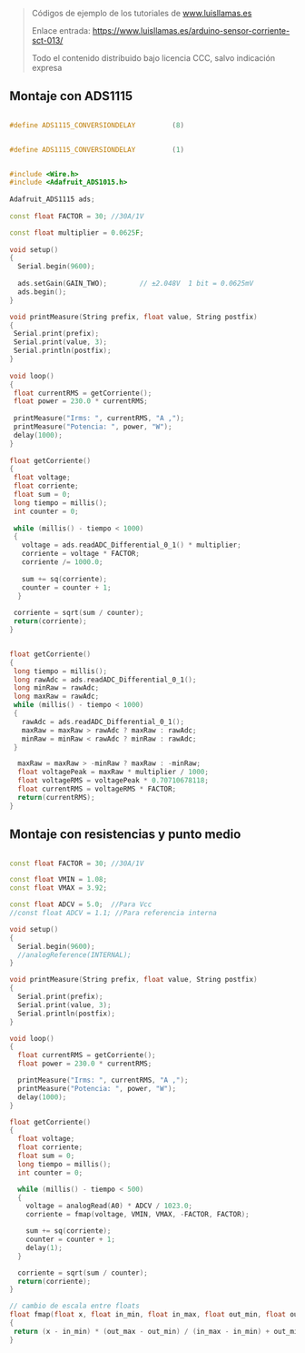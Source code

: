 > Códigos de ejemplo de los tutoriales de www.luisllamas.es
>
> Enlace entrada: https://www.luisllamas.es/arduino-sensor-corriente-sct-013/
>
> Todo el contenido distribuido bajo licencia CCC, salvo indicación expresa


## Montaje con ADS1115
```cpp
#define ADS1115_CONVERSIONDELAY         (8)
```

```cpp
#define ADS1115_CONVERSIONDELAY         (1)
```

```cpp
#include <Wire.h>
#include <Adafruit_ADS1015.h>
 
Adafruit_ADS1115 ads;
  
const float FACTOR = 30; //30A/1V

const float multiplier = 0.0625F;
 
void setup()
{
  Serial.begin(9600);
 
  ads.setGain(GAIN_TWO);        // ±2.048V  1 bit = 0.0625mV
  ads.begin();
}

void printMeasure(String prefix, float value, String postfix)
{
 Serial.print(prefix);
 Serial.print(value, 3);
 Serial.println(postfix);
}
 
void loop()
{
 float currentRMS = getCorriente();
 float power = 230.0 * currentRMS;
 
 printMeasure("Irms: ", currentRMS, "A ,");
 printMeasure("Potencia: ", power, "W");
 delay(1000);
}
 
float getCorriente()
{
 float voltage;
 float corriente;
 float sum = 0;
 long tiempo = millis();
 int counter = 0;
 
 while (millis() - tiempo < 1000)
 {
   voltage = ads.readADC_Differential_0_1() * multiplier;
   corriente = voltage * FACTOR;
   corriente /= 1000.0;
 
   sum += sq(corriente);
   counter = counter + 1;
  }
 
 corriente = sqrt(sum / counter);
 return(corriente);
}
```

```cpp
float getCorriente()
{
 long tiempo = millis();
 long rawAdc = ads.readADC_Differential_0_1();
 long minRaw = rawAdc;
 long maxRaw = rawAdc;
 while (millis() - tiempo < 1000)
 {
   rawAdc = ads.readADC_Differential_0_1();
   maxRaw = maxRaw > rawAdc ? maxRaw : rawAdc;
   minRaw = minRaw < rawAdc ? minRaw : rawAdc;
 }

  maxRaw = maxRaw > -minRaw ? maxRaw : -minRaw;
  float voltagePeak = maxRaw * multiplier / 1000;
  float voltageRMS = voltagePeak * 0.70710678118;
  float currentRMS = voltageRMS * FACTOR;
  return(currentRMS);
}
```



## Montaje con resistencias y punto medio
```cpp
const float FACTOR = 30; //30A/1V

const float VMIN = 1.08;
const float VMAX = 3.92;

const float ADCV = 5.0;  //Para Vcc
//const float ADCV = 1.1; //Para referencia interna  

void setup()
{
  Serial.begin(9600);
  //analogReference(INTERNAL);
}

void printMeasure(String prefix, float value, String postfix)
{
  Serial.print(prefix);
  Serial.print(value, 3);
  Serial.println(postfix);
}

void loop()
{
  float currentRMS = getCorriente();
  float power = 230.0 * currentRMS;

  printMeasure("Irms: ", currentRMS, "A ,");
  printMeasure("Potencia: ", power, "W");
  delay(1000);
}

float getCorriente()
{
  float voltage;
  float corriente;
  float sum = 0;
  long tiempo = millis();
  int counter = 0;

  while (millis() - tiempo < 500)
  {
    voltage = analogRead(A0) * ADCV / 1023.0;
    corriente = fmap(voltage, VMIN, VMAX, -FACTOR, FACTOR);

    sum += sq(corriente);
    counter = counter + 1;
    delay(1);
  }

  corriente = sqrt(sum / counter);
  return(corriente);
}

// cambio de escala entre floats
float fmap(float x, float in_min, float in_max, float out_min, float out_max)
{
 return (x - in_min) * (out_max - out_min) / (in_max - in_min) + out_min;
}
```


